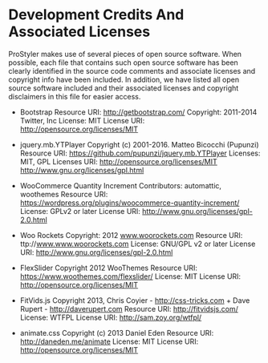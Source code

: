 Development Credits And Associated Licenses
===========================================

ProStyler makes use of several pieces of open source software. When possible, each file
that contains such open source software has been clearly identified in the source
code comments and associate licenses and copyright info have been included. In
addition, we have listed all open source software included and their associated
licenses and copyright disclaimers in this file for easier access.


* Bootstrap
Resource URI: http://getbootstrap.com/
Copyright: 2011-2014 Twitter, Inc
License: MIT
License URI: http://opensource.org/licenses/MIT

* jquery.mb.YTPlayer
Copyright (c) 2001-2016. Matteo Bicocchi (Pupunzi)
Resource URI: https://github.com/pupunzi/jquery.mb.YTPlayer
Licenses: MIT, GPL
Licenses URI: http://opensource.org/licenses/MIT
              http://www.gnu.org/licenses/gpl.html

* WooCommerce Quantity Increment
Contributors: automattic, woothemes
Resource URI: https://wordpress.org/plugins/woocommerce-quantity-increment/
License: GPLv2 or later
License URI: http://www.gnu.org/licenses/gpl-2.0.html

* Woo Rockets
Copyright: 2012 www.woorockets.com
Resource URI: ttp://www.www.woorockets.com
License: GNU/GPL v2 or later
License URI: http://www.gnu.org/licenses/gpl-2.0.html

* FlexSlider
Copyright 2012 WooThemes
Resource URI: https://www.woothemes.com/flexslider/
License: MIT
License URI: http://opensource.org/licenses/MIT

* FitVids.js
Copyright 2013, Chris Coyier - http://css-tricks.com + Dave Rupert - http://daverupert.com
Resource URI: http://fitvidsjs.com/
License: WTFPL
License URI: http://sam.zoy.org/wtfpl/

* animate.css
Copyright (c) 2013 Daniel Eden
Resource URI: http://daneden.me/animate
License: MIT
License URI: http://opensource.org/licenses/MIT

